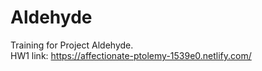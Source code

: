 # Aldehyde
Training for Project Aldehyde. <br>
HW1 link: https://affectionate-ptolemy-1539e0.netlify.com/
